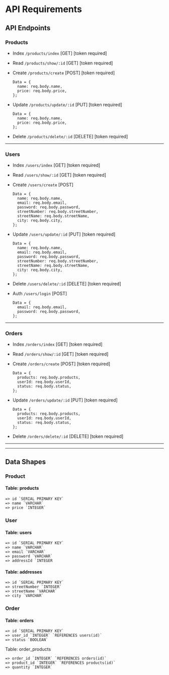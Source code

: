 # API Requirements

## API Endpoints

### Products

- Index `/products/index` [GET] [token required]
- Read `/products/show/:id` [GET] [token required]
- Create `/products/create` [POST] [token required]

      Data = {
        name: req.body.name,
        price: req.body.price,
      };

- Update `/products/update/:id` [PUT] [token required]

      Data = {
        name: req.body.name,
        price: req.body.price,
      };

- Delete `/products/delete/:id` [DELETE] [token required]

---

### Users

- Index `/users/index` [GET] [token required]
- Read `/users/show/:id` [GET] [token required]
- Create `/users/create` [POST]

      Data = {
        name: req.body.name,
        email: req.body.email,
        password: req.body.password,
        streetNumber: req.body.streetNumber,
        streetName: req.body.streetName,
        city: req.body.city,
      };

- Update `/users/update/:id` [PUT] [token required]

      Data = {
        name: req.body.name,
        email: req.body.email,
        password: req.body.password,
        streetNumber: req.body.streetNumber,
        streetName: req.body.streetName,
        city: req.body.city,
      };

- Delete `/users/delete/:id` [DELETE] [token required]
- Auth `/users/login` [POST]

      Data = {
        email: req.body.email,
        password: req.body.password,
      };

---

### Orders

- Index `/orders/index` [GET] [token required]
- Read `/orders/show/:id` [GET] [token required]
- Create `/orders/create` [POST] [token required]

      Data = {
        products: req.body.products,
        userId: req.body.userId,
        status: req.body.status,
      };

- Update `/orders/update/:id` [PUT] [token required]

      Data = {
        products: req.body.products,
        userId: req.body.userId,
        status: req.body.status,
      };

- Delete `/orders/delete/:id` [DELETE] [token required]

---

---

## Data Shapes

### Product

#### Table: products

    => id `SERIAL PRIMARY KEY`
    => name `VARCHAR`
    => price `INTEGER`

### User

#### Table: users

    => id `SERIAL PRIMARY KEY`
    => name `VARCHAR`
    => email `VARCHAR`
    => password `VARCHAR`
    => addressId `INTEGER

#### Table: addresses

    => id `SERIAL PRIMARY KEY`
    => streetNumber `INTEGER`
    => streetName `VARCHAR`
    => city `VARCHAR`

### Order

#### Table: orders

    => id `SERIAL PRIMARY KEY`
    => user_id `INTEGER` `REFERENCES users(id)`
    => status `BOOLEAN`

Table: order_products

    => order_id `INTEGER` `REFERENCES orders(id)`
    => product_id `INTEGER` `REFERENCES products(id)`
    => quantity `INTEGER`
